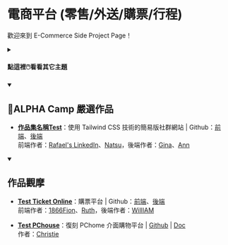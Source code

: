 # 電商平台 (零售/外送/購票/行程)

歡迎來到 E-Commerce Side Project Page！
<details id=0>
  <summary><h4>點這裡🖱️看看其它主題</h4></summary>
  
  - [**社群平台 / 論壇**](https://github.com/annwangtwn/SideProjects/blob/main/README-SNS.md)
  - [**部落格 / CMS (內容管理)**](https://github.com/annwangtwn/SideProjects/commit/7fc28affd272c2e31fd4495940629a0103d61d8f)
  - [**形象網站 / 官方網站**](https://github.com/annwangtwn/SideProjects/blob/main/README-Brand.md)
  - [**影音 / 串流平台**](https://github.com/annwangtwn/SideProjects/blob/main/README-Stream.md) **(YouTube, Netflix, KKstream)**
  - [**生活工具類**](https://github.com/annwangtwn/SideProjects/blob/main/README-Tool.md)
  - [**遊戲**](https://github.com/annwangtwn/SideProjects/blob/main/README-Game.md)
  - [**其他主題**](https://github.com/annwangtwn/SideProjects/blob/main/README-Others.md)
  - [**新手友善作品集範例**](https://github.com/annwangtwn/SideProjects/blob/main/README-Beginners.md) 無痛開始著手自己的作品集😃
</details>
  
<details id=1 open>
<summary><h2>💎ALPHA Camp 嚴選作品</h2></summary>

  - [**作品集名稱Test**](https://yhosutun2490.github.io/Simple-Twitter-Natsu/home)：使用 Tailwind CSS 技術的簡易版社群網站 | Github：[前端](https://github.com/hackergrrl/art-of-readme)、[後端](https://github.com/hackergrrl/art-of-readme)</br>
  前端作者：[Rafael's LinkedIn](https://www.linkedin.com/in/annwangtaiwan)、[Natsu](https://www.linkedin.com/in/annwangtaiwan)，後端作者：[Gina](https://www.linkedin.com/in/annwangtaiwan)、[Ann](https://www.linkedin.com/in/annwangtaiwan)</br>
  
  
</details>

<details id=2 open>
<summary><h2>作品觀摩</h2></summary>

  - [**Test Ticket Online**](https://yhosutun2490.github.io/Simple-Twitter-Natsu/home)：購票平台 | Github：[前端](https://github.com/hackergrrl/art-of-readme)、[後端](https://github.com/hackergrrl/art-of-readme)</br>
  前端作者：[1866Fion](https://www.linkedin.com/in/annwangtaiwan)、[Ruth](https://www.linkedin.com/in/annwangtaiwan)，後端作者：[WillIAM](https://www.linkedin.com/in/annwangtaiwan)</br>

  - [**Test PChouse**](https://yhosutun2490.github.io/Simple-Twitter-Natsu/home)：復刻 PChome 介面購物平台 | [Github](https://github.com/hackergrrl/art-of-readme) | [Doc](https://drive.google.com/drive/folders/1t--uGLeKO4qIbAM6itcXYNzo3CEVYJco)</br>
  作者：[Christie](https://www.linkedin.com/in/annwangtaiwan)</br>
  
</details>


